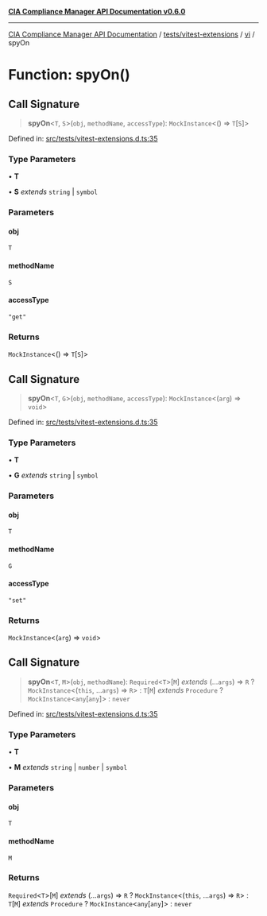 [**CIA Compliance Manager API Documentation v0.6.0**](../../../../../README.md)

***

[CIA Compliance Manager API Documentation](../../../../../modules.md) / [tests/vitest-extensions](../../../README.md) / [vi](../README.md) / spyOn

# Function: spyOn()

## Call Signature

> **spyOn**\<`T`, `S`\>(`obj`, `methodName`, `accessType`): `MockInstance`\<() => `T`\[`S`\]\>

Defined in: [src/tests/vitest-extensions.d.ts:35](https://github.com/Hack23/cia-compliance-manager/blob/32fe683007dd7fe1aa6b244d2353e60fab4f51de/src/tests/vitest-extensions.d.ts#L35)

### Type Parameters

• **T**

• **S** *extends* `string` \| `symbol`

### Parameters

#### obj

`T`

#### methodName

`S`

#### accessType

`"get"`

### Returns

`MockInstance`\<() => `T`\[`S`\]\>

## Call Signature

> **spyOn**\<`T`, `G`\>(`obj`, `methodName`, `accessType`): `MockInstance`\<(`arg`) => `void`\>

Defined in: [src/tests/vitest-extensions.d.ts:35](https://github.com/Hack23/cia-compliance-manager/blob/32fe683007dd7fe1aa6b244d2353e60fab4f51de/src/tests/vitest-extensions.d.ts#L35)

### Type Parameters

• **T**

• **G** *extends* `string` \| `symbol`

### Parameters

#### obj

`T`

#### methodName

`G`

#### accessType

`"set"`

### Returns

`MockInstance`\<(`arg`) => `void`\>

## Call Signature

> **spyOn**\<`T`, `M`\>(`obj`, `methodName`): `Required`\<`T`\>\[`M`\] *extends* (...`args`) => `R` ? `MockInstance`\<(`this`, ...`args`) => `R`\> : `T`\[`M`\] *extends* `Procedure` ? `MockInstance`\<`any`\[`any`\]\> : `never`

Defined in: [src/tests/vitest-extensions.d.ts:35](https://github.com/Hack23/cia-compliance-manager/blob/32fe683007dd7fe1aa6b244d2353e60fab4f51de/src/tests/vitest-extensions.d.ts#L35)

### Type Parameters

• **T**

• **M** *extends* `string` \| `number` \| `symbol`

### Parameters

#### obj

`T`

#### methodName

`M`

### Returns

`Required`\<`T`\>\[`M`\] *extends* (...`args`) => `R` ? `MockInstance`\<(`this`, ...`args`) => `R`\> : `T`\[`M`\] *extends* `Procedure` ? `MockInstance`\<`any`\[`any`\]\> : `never`
